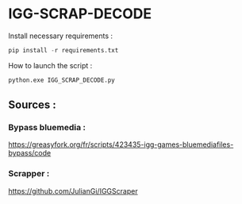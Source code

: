 # IGG-SCRAP-DECODE

Install necessary requirements :
```python
pip install -r requirements.txt
```

How to launch the script :
```python
python.exe IGG_SCRAP_DECODE.py
```

## Sources :
### Bypass bluemedia :
https://greasyfork.org/fr/scripts/423435-igg-games-bluemediafiles-bypass/code

### Scrapper :
https://github.com/JulianGi/IGGScraper
